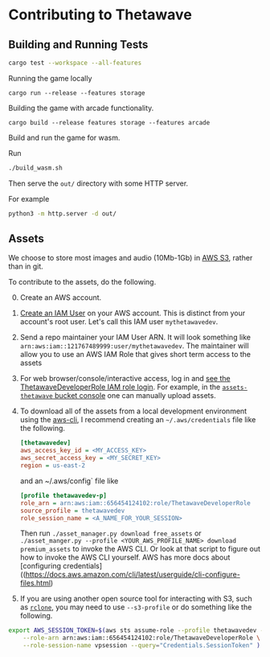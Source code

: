 # Contributing to Thetawave

## Building and Running Tests

```bash
cargo test --workspace --all-features
```

Running the game locally
```
cargo run --release --features storage
```

Building the game with arcade functionality.

```
cargo build --release features storage --features arcade
```

Build and run the game for wasm. 

Run 
```bash
./build_wasm.sh
```
Then serve the `out/` directory with some HTTP server.

For example

```bash
python3 -m http.server -d out/
```

## Assets

We choose to store most images and audio (10Mb-1Gb) in [AWS S3](https://aws.amazon.com/s3/), rather than in git.


To contribute to the assets, do the following.

0. Create an AWS account.
0. [Create an IAM User](https://docs.aws.amazon.com/IAM/latest/UserGuide/id_users_create.html) on your AWS account. This
   is distinct from your account's root user. Let's call this IAM user `mythetawavedev`. 
0. Send a repo maintainer your IAM User ARN. It will look something like
   `arn:aws:iam::121767489999:user/mythetawavedev`. The maintainer will allow you to use an AWS IAM Role that gives
short term access to the assets 
0. For web browser/console/interactive access, log in and  [see the ThetawaveDeveloperRole IAM role login](
   https://signin.aws.amazon.com/switchrole?roleName=ThetawaveDeveloperRole&account=656454124102).  For example, in the
   [`assets-thetawave` bucket console](https://s3.console.aws.amazon.com/s3/buckets/assets-thetawave?) one can manually
   upload assets.
0. To download all of the assets from a local development environment using the
   [aws-cli](https://github.com/aws/aws-cli), I recommend creating an `~/.aws/credentials` file like the following.
   ```ini
   [thetawavedev]
   aws_access_key_id = <MY_ACCESS_KEY>
   aws_secret_access_key = <MY_SECRET_KEY>
   region = us-east-2
   ```

   and an ~/.aws/config` file  like

   ```ini
   [profile thetawavedev-p]
   role_arn = arn:aws:iam::656454124102:role/ThetawaveDeveloperRole
   source_profile = thetawavedev
   role_session_name = <A_NAME_FOR_YOUR_SESSION>
   ```
   Then run `./asset_manager.py download free_assets` or `./asset_manger.py --profile <YOUR_AWS_PROFILE_NAME> download
   premium_assets` to invoke the AWS CLI. Or look at that script to figure out how to invoke the AWS CLI yourself. AWS
   has more docs about [configuring
   credentials]((https://docs.aws.amazon.com/cli/latest/userguide/cli-configure-files.html)
0. If you are using another open source tool for interacting with S3, such as
   [`rclone`](https://github.com/rclone/rclone), you may need to use `--s3-profile` or do something like the following.
```bash
export AWS_SESSION_TOKEN=$(aws sts assume-role --profile thetawavedev --output text \
    --role-arn arn:aws:iam::656454124102:role/ThetawaveDeveloperRole \
    --role-session-name vpsession --query="Credentials.SessionToken" )
```
